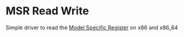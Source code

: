 MSR Read Write
===============

Simple driver to read the [Model Specific Register](http://en.wikipedia.org/wiki/Model-specific_register) on x86 and x86_64

